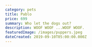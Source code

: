 ```yaml
---
category: pets
title: Pablo
price: 699
summary: Who let the dogs out?
description: WOOF WOOF ...WOOF WOOF.
featuredImage: /images/puppers.jpeg
dateCreated: 2019-09-10T05:00:00.000Z
---
```


